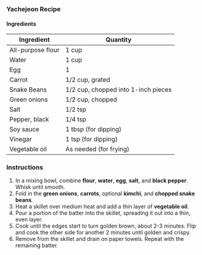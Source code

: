### Yachejeon Recipe

#### Ingredients

| Ingredient               | Quantity            |
|--------------------------|---------------------|
| All-purpose flour        | 1 cup               |
| Water                    | 1 cup               |
| Egg                      | 1                   |
| Carrot                   | 1/2 cup, grated  |
| Snake Beans              | 1/2 cup, chopped into 1-inch pieces |
| Green onions             | 1/2 cup, chopped          |
| Salt                     | 1/2 tsp             |
| Pepper, black            | 1/4 tsp             |
| Soy sauce                | 1 tbsp (for dipping)|
| Vinegar                  | 1 tsp (for dipping) |
| Vegetable oil            | As needed (for frying)|

### Instructions
1. In a mixing bowl, combine **flour**, **water**, **egg**, **salt**, and **black pepper**. Whisk until smooth.
2. Fold in the **green onions**, **carrots**, optional **kimchi**, and **chopped snake beans**.
3. Heat a skillet over medium heat and add a thin layer of **vegetable oil**.
4. Pour a portion of the batter into the skillet, spreading it out into a thin, even layer.
5. Cook until the edges start to turn golden brown, about 2-3 minutes. Flip and cook the other side for another 2 minutes until golden and crispy.
6. Remove from the skillet and drain on paper towels. Repeat with the remaining batter.
